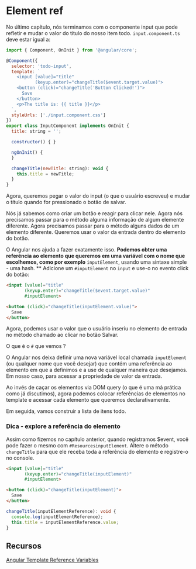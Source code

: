 # Element ref

No último capítulo, nós terminamos com o componente input que pode refletir e mudar o valor do título do nosso item todo.
`input.component.ts` deve estar igual a:

```javascript
import { Component, OnInit } from '@angular/core';

@Component({
  selector: 'todo-input',
  template: `                           
    <input [value]="title"              
           (keyup.enter)="changeTitle($event.target.value)">
    <button (click)="changeTitle('Button Clicked!')">
      Save
    </button>
    <p>The title is: {{ title }}</p>
  `,  
  styleUrls: ['./input.component.css']  
})    
export class InputComponent implements OnInit {
  title: string = '';           

  constructor() { }                     

  ngOnInit() {
  }

  changeTitle(newTitle: string): void {
    this.title = newTitle;              
  }
}
```

Agora, queremos pegar o valor do input (o que o usuário escreveu) e mudar o título quando for pressionado o botão de salvar.

Nós já sabemos como criar um botão e reagir para clicar nele. Agora nós precisamos passar para o método alguma informação de algum elemente diferente. Agora precisamos passar para o método alguns dados de um elemento diferente. Queremos usar o valor da entrada dentro do elemento do botão.

O Angular nos ajuda a fazer exatamente isso. **Podemos obter uma referência ao elemento que queremos em uma variável com o nome que escolhemos, como por exemplo** `inputElement`, usando uma sintaxe simple - uma hash. ** Adicione um `#inputElement` no `input` e use-o no evento click do botão:

```html
<input [value]="title"              
       (keyup.enter)="changeTitle($event.target.value)"
       #inputElement>

<button (click)="changeTitle(inputElement.value)">
  Save
</button>
```

Agora, podemos usar o valor que o usuário inseriu no elemento de entrada no método chamado ao clicar no botão Salvar.

O que é o `#` que vemos ?

O Angular nos deixa definir uma nova variável local chamada `inputElement` \(ou qualquer nome que você desejar\) que contém uma referência ao elemento em que a definimos e a use de qualquer maneira que desejamos. Em nosso caso, para acessar a propriedade de valor da entrada.

Ao invés de caçar os elementos via DOM query \(o que é uma má prática como já discutimos\), agora podemos colocar referências de elementos no template e acessar cada elemento que queremos declarativamente.

Em seguida, vamos construir a lista de itens todo.

### Dica - explore a referência do elemento

Assim como fizemos no capítulo anterior, quando registramos $event, você pode fazer o mesmo com `#ResourcesinputElement`. Altere o método `changeTitle` para que ele receba toda a referência do elemento e registre-o no console.

```html
<input [value]="title"              
       (keyup.enter)="changeTitle(inputElement)"
       #inputElement>

<button (click)="changeTitle(inputElement)">
  Save
</button>
```
```ts
changeTitle(inputElementReference): void {
  console.log(inputElementReference);
  this.title = inputElementReference.value;              
}

```

## Recursos

[Angular Template Reference Variables](https://angular.io/docs/ts/latest/guide/template-syntax.html#!#ref-vars)

